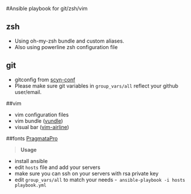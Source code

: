 #Ansible playbook for git/zsh/vim

## zsh
- Using oh-my-zsh bundle and custom aliases.
- Also using powerline zsh configuration file

## git
- gitconfig from [scyn-conf](https://github.com/scyn-conf/conf)
- Please make sure git variables in `group_vars/all` reflect your github user/email.

##vim
- vim configuration files
- vim bundle ([vundle](https://github.com/gmarik/vundle))
- visual bar ([vim-airline](https://github.com/bling/vim-airline))

##fonts
[PragmataPro](https://github.com/pencilcheck/dotfiles/blob/master/files/PragmataPro%20for%20Powerline.otf)

>**Usage**
- install ansible
- edit `hosts` file and add your servers 
- make sure you can ssh on your servers with rsa private key 
- edit `group_vars/all` to match your needs 
-``` ansible-playbook -i hosts playbook.yml``` 
